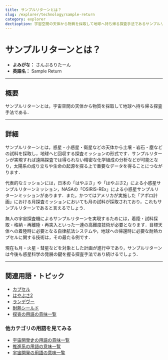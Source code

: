 ```yaml
---
title: サンプルリターンとは？
slug: /explorer/technology/sample-return
category: explorer
dectioption: 宇宙空間の天体から物質を採取して地球へ持ち帰る探査手法であるサンプルリターンの意味・定義・内容について解説します．
---
```


# サンプルリターンとは？

- **よみがな：** さんぷるりたーん  
- **英語名：** Sample Return  

---

## 概要

サンプルリターンとは，宇宙空間の天体から物質を採取して地球へ持ち帰る探査手法である．

---

## 詳細

サンプルリターンとは，惑星・小惑星・衛星などの天体から土壌・岩石・塵などの試料を採取し，地球へと回収する探査ミッションの形式です．サンプルリターンが実現すれば遠隔探査では得られない精密な化学組成の分析などが可能となり，太陽系の成り立ちや生命の起源を探る上で重要なデータを得ることにつながります．

代表的なミッションには，日本の「はやぶさ」や「はやぶさ2」による小惑星サンプルリターンミッション，NASAの「OSIRIS-REx」による小惑星サンプルリターンミッションがあります．また，かつてはアメリカが実施した「アポロ計画」における月探査ミッションにおいても月の試料が採取されており，これもサンプルリターンであると言えるでしょう．

無人の宇宙探査機によるサンプルリターンを実現するためには，着陸・試料採取・格納・再離陸・再突入といった一連の高難度技術が必要となります．目標天体への着陸時に必要となる自律航法システムや，地球への帰還時に必要な耐熱カプセルに関する技術は，その最たる例です．

現在も月・火星・彗星などを対象とした計画が進行中であり，サンプルリターンは今後も惑星科学の発展の鍵を握る探査手法であり続けるでしょう．

---

## 関連用語・トピック

- [カプセル](/docs/explorer/technology/capsule)
- [はやぶさ2](/docs/explorer/mission/hayabusa2)
- [ランデヴー](/docs/explorer/technology/rendezvous)
- [耐熱シールド](/docs/explorer/technology/heat-shield)
- [探査の用語の意味一覧](/docs/category/explorer)

### 他カテゴリの用語を見てみる
- [宇宙開発史の用語の意味一覧](/docs/category/history)
- [推進系の用語の意味一覧](/docs/category/propulsion)
- [宇宙開発の用語の意味一覧](/docs/category/glossary)